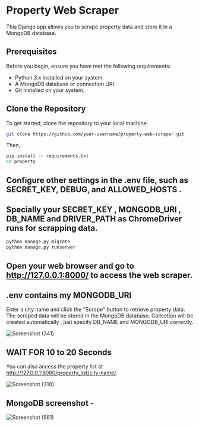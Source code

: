 # Property Web Scraper

This Django app allows you to scrape property data and store it in a MongoDB database.

## Prerequisites

Before you begin, ensure you have met the following requirements:

- Python 3.x installed on your system.
- A MongoDB database or connection URI.
- Git installed on your system.

## Clone the Repository

To get started, clone the repository to your local machine:

```bash
git clone https://github.com/your-username/property-web-scraper.git
```

Then,
```bash
pip install -r requirements.txt
cd property
```

## Configure other settings in the .env file, such as SECRET_KEY, DEBUG, and ALLOWED_HOSTS .
## Specially your SECRET_KEY , MONGODB_URI , DB_NAME and DRIVER_PATH as ChromeDriver runs for scrapping data.
   

```bash
python manage.py migrate
python manage.py runserver
```

## Open your web browser and go to http://127.0.0.1:8000/ to access the web scraper.
## .env contains my MONGODB_URI 

Enter a city name and click the "Scrape" button to retrieve property data. The scraped data will be stored in the MongoDB database.
Collection will be created automatically , just specify DB_NAME and MONGODB_URI correctly.

![Screenshot (341)](https://github.com/tehami02/webscrapperDjango/assets/93815993/7902d0c7-461e-4e62-935f-3c74f9442058)


## WAIT FOR 10 to 20 Seconds

You can also access the property list at http://127.0.0.1:8000/property_list/city-name/.

![Screenshot (310)](https://github.com/tehami02/webscrapperDjango/assets/93815993/eb5a4e3d-b155-496e-a99b-302cd587836f)


## MongoDB screenshot -
![Screenshot (561)](https://github.com/tehami02/webscrapperDjango/assets/93815993/3ab7356f-64fb-42e3-ae17-d77db5394225)


